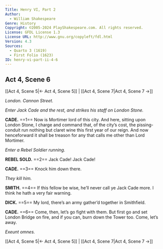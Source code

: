 ```yaml
---
Title: Henry VI, Part 2
Author: 
  - William Shakespeare
Genre: History
Copyright: ©2005-2024 PlayShakespeare.com. All rights reserved.
License: GFDL License 1.3
License URL: http://www.gnu.org/copyleft/fdl.html
Version: 4.3
Sources:
  - Quarto 3 (1619)
  - First Folio (1623)
ID: henry-vi-part-ii-4-6
---
```


## Act 4, Scene 6
[[Act 4, Scene 5|← Act 4, Scene 5]] | [[Act 4, Scene 7|Act 4, Scene 7 →]]

*London. Cannon Street.*

*Enter Jack Cade and the rest, and strikes his staff on London Stone.*

**CADE.**
==1== Now is Mortimer lord of this city. And here, sitting upon London Stone, I charge and command that, of the city’s cost, the pissing-conduit run nothing but claret wine this first year of our reign. And now henceforward it shall be treason for any that calls me other than Lord Mortimer.

*Enter a Rebel Soldier running.*

**REBEL SOLD.**
==2== Jack Cade! Jack Cade!

**CADE.**
==3== Knock him down there.

*They kill him.*

**SMITH.**
==4== If this fellow be wise, he’ll never call ye Jack Cade more. I think he hath a very fair warning.

**DICK.**
==5== My lord, there’s an army gather’d together in Smithfield.

**CADE.**
==6== Come, then, let’s go fight with them. But first go and set London Bridge on fire, and if you can, burn down the Tower too. Come, let’s away.

*Exeunt omnes.*

[[Act 4, Scene 5|← Act 4, Scene 5]] | [[Act 4, Scene 7|Act 4, Scene 7 →]]